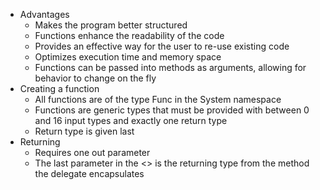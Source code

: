 * Advantages
    * Makes the program better structured
    * Functions enhance the readability of the code 
    * Provides an effective way for the user to re-use existing code 
    * Optimizes execution time and memory space 
    * Functions can be passed into methods as arguments, allowing for behavior to change on the fly
* Creating a function
    * All functions are of the type Func in the System namespace
    * Functions are generic types that must be provided with between 0 and 16 input types and exactly one return type
    * Return type is given last
* Returning
    * Requires one out parameter
    * The last parameter in the <> is the returning type from the method the delegate encapsulates